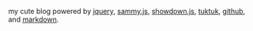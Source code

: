 my cute blog powered by [jquery](http://jquery.com), [sammy.js](http://sammyjs.org/), [showdown.js](https://github.com/coreyti/showdown), [tuktuk](http://tuktuk.tapquo.com/),  [github](http://github.com/), and [markdown](http://daringfireball.net/projects/markdown/).
